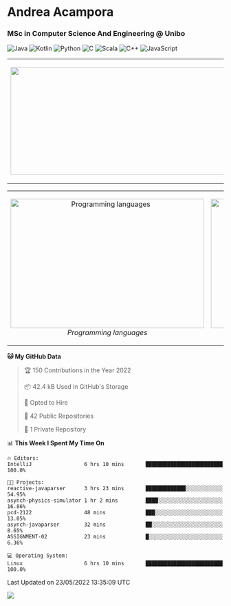 # Andrea Acampora
### MSc in Computer Science And Engineering @ Unibo

![Java](https://img.shields.io/badge/Java-Good-Green)
![Kotlin](https://img.shields.io/badge/Kotlin-Intermediate-blue)
![Python](https://img.shields.io/badge/Python-Intermediate-blue)
![C](https://img.shields.io/badge/C-Intermediate-blue)
![Scala](https://img.shields.io/badge/Scala-Beginner-yellow)
![C++](https://img.shields.io/badge/C++-Beginner-yellow)
![JavaScript](https://img.shields.io/badge/JavaScript-Beginner-yellow)


<table>
  <tr>
    <td> 
    <p align="center">
    <img src="https://github-readme-stats.vercel.app/api?username=andrea-acampora&show_icons=true&theme=gruvbox&count_private=true" width="500px" height="250px">
    <br>
  </p> 
</td>
<td> 
  <p align="center">
<img src="https://github-readme-stats.vercel.app/api/wakatime?username=Arop&custom_title=Now%20coding%20in&theme=gruvbox">
    <br>
  </p> 
</td>
</tr>
</table>

<table>
  <tr>
    <td> 
    <p align="center">
    <img alt="Programming languages" src="https://wakatime.com/share/@Arop/7b1d5c62-1d9f-4a3a-836c-c29297ecc0b1.svg" width="450" height="300">
    <br>
    <em> Programming languages </em>
  </p> 
</td>
<td> 
  <p align="center">
    <img alt="Real-time daily coding hours" src="https://wakatime.com/share/@Arop/c3fe2869-5ef5-4bc3-8960-99ffe2d5723f.svg?sanitaze=true" width="450" height="300">
    <br>
    <em> Real-time daily coding hours </em>
  </p> 
</td>
</tr>
</table>

<!--START_SECTION:waka-->
**🐱 My GitHub Data** 

> 🏆 150 Contributions in the Year 2022
 > 
> 📦 42.4 kB Used in GitHub's Storage 
 > 
> 💼 Opted to Hire
 > 
> 📜 42 Public Repositories 
 > 
> 🔑 1 Private Repository 
 > 
📊 **This Week I Spent My Time On** 

```text
🔥 Editors: 
IntelliJ                 6 hrs 10 mins       █████████████████████████   100.0%

🐱‍💻 Projects: 
reactive-javaparser      3 hrs 23 mins       █████████████░░░░░░░░░░░░   54.95% 
asynch-physics-simulator 1 hr 2 mins         ████░░░░░░░░░░░░░░░░░░░░░   16.86% 
pcd-2122                 48 mins             ███░░░░░░░░░░░░░░░░░░░░░░   13.05% 
asynch-javaparser        32 mins             ██░░░░░░░░░░░░░░░░░░░░░░░   8.65% 
ASSIGNMENT-02            23 mins             █░░░░░░░░░░░░░░░░░░░░░░░░   6.36%

💻 Operating System: 
Linux                    6 hrs 10 mins       █████████████████████████   100.0%

```


 Last Updated on 23/05/2022 13:35:09 UTC
<!--END_SECTION:waka-->
<img src="https://activity-graph.herokuapp.com/graph?username=andrea-acampora&theme=react-dark">
